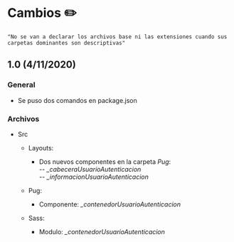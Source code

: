 # Cambios ✏️
    "No se van a declarar los archivos base ni las extensiones cuando sus carpetas dominantes son descriptivas"
## 1.0 (4/11/2020)
### **General**
* Se puso dos comandos en package.json 

### **Archivos**
* Src
    * Layouts:
        * Dos nuevos componentes en la carpeta _Pug_:  
         -- *_cabeceraUsuarioAutenticacion*  
         -- *_informacionUsuarioAutenticacion*
    * Pug:
        
        * Componente: *_contenedorUsuarioAutenticacion*
    * Sass:
        * Modulo: *_contenedorUsuarioAutenticacion*



